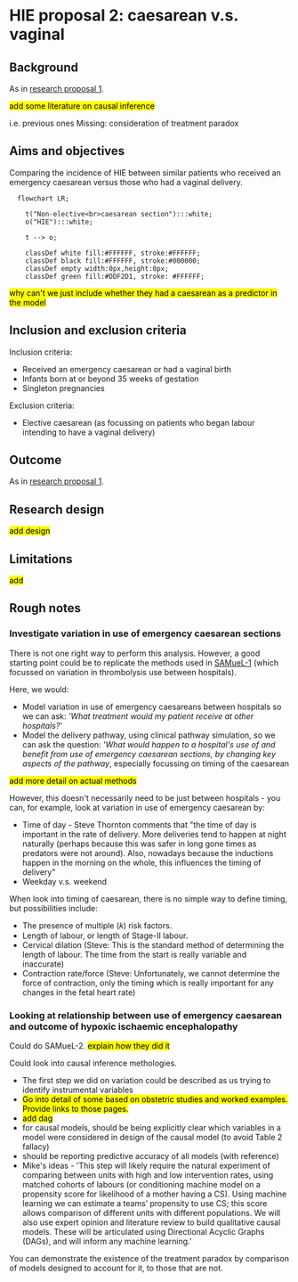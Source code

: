 # HIE proposal 2: caesarean v.s. vaginal

## Background

As in [research proposal 1](./research_proposal.md).

<mark>add some literature on causal inference</mark>

i.e. previous ones Missing: consideration of treatment paradox

## Aims and objectives

Comparing the incidence of HIE between similar patients who received an emergency caesarean versus those who had a vaginal delivery.

````{mermaid}
  flowchart LR;

    t("Non-elective<br>caesarean section"):::white;
    o("HIE"):::white;

    t --> o;

    classDef white fill:#FFFFFF, stroke:#FFFFFF;
    classDef black fill:#FFFFFF, stroke:#000000;
    classDef empty width:0px,height:0px;
    classDef green fill:#DDF2D1, stroke: #FFFFFF;
````

<mark>why can't we just include whether they had a caesarean as a predictor in the model</mark>

## Inclusion and exclusion criteria

Inclusion criteria:
* Received an emergency caesarean or had a vaginal birth
* Infants born at or beyond 35 weeks of gestation
* Singleton pregnancies

Exclusion criteria:
* Elective caesarean (as focussing on patients who began labour intending to have a vaginal delivery)

## Outcome

As in [research proposal 1](./research_proposal.md).

## Research design

<mark> add design </mark>

## Limitations

<mark>add</mark>

## Rough notes

### Investigate variation in use of emergency caesarean sections

There is not one right way to perform this analysis. However, a good starting point could be to replicate the methods used in [SAMueL-1](https://samuel-book.github.io/samuel-1/introduction/intro.html) (which focussed on variation in thrombolysis use between hospitals).

Here, we would:
* Model variation in use of emergency caesareans between hospitals so we can ask: *'What treatment would my patient receive at other hospitals?'*
* Model the delivery pathway, using clinical pathway simulation, so we can ask the question: *'What would happen to a hospital's use of and benefit from use of emergency caesarean sections, by changing key aspects of the pathway*, especially focussing on timing of the caesarean

<mark>add more detail on actual methods</mark>

However, this doesn't necessarily need to be just between hospitals - you can, for example, look at variation in use of emergency caesarean by:
* Time of day - Steve Thornton comments that "the time of day is important in the rate of delivery. More deliveries tend to happen at night naturally (perhaps because this was safer in long gone times as predators were not around). Also, nowadays because the inductions happen in the morning on the whole, this influences the timing of delivery"
* Weekday v.s. weekend

When look into timing of caesarean, there is no simple way to define timing, but possibilities include:
* The presence of multiple (𝑘) risk factors.
* Length of labour, or length of Stage-II labour.
* Cervical dilation (Steve: This is the standard method of determining the length of labour. The time from the start is really variable and inaccurate)
* Contraction rate/force (Steve: Unfortunately, we cannot determine the force of contraction, only the timing which is really important for any changes in the fetal heart rate)

### Looking at relationship between use of emergency caesarean and outcome of hypoxic ischaemic encephalopathy

Could do SAMueL-2. <mark>explain how they did it</mark>

Could look into causal inference methologies.
* The first step we did on variation could be described as us trying to identify instrumental variables
* <mark>Go into detail of some based on obstetric studies and worked examples. Provide links to those pages.</mark>
* <mark>add dag</mark>
* for causal models, should be being explicitly clear which variables in a model were considered in design of the causal model (to avoid Table 2 fallacy)
* should be reporting predictive accuracy of all models (with reference)
* Mike's ideas - 'This step will likely require the natural experiment of comparing between units with high and low intervention rates, using matched cohorts of labours (or conditioning machine model on a propensity score for likelihood of a mother having a CS). Using machine learning we can estimate a teams’ propensity to use CS; this score allows comparison of different units with different populations. We will also use expert opinion and literature review to build qualitative causal models. These will be articulated using Directional Acyclic Graphs (DAGs), and will inform any machine learning.'

You can demonstrate the existence of the treatment paradox by comparison of models designed to account for it, to those that are not.
